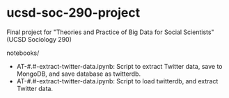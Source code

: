 # ucsd-soc-290-project
Final project for "Theories and Practice of Big Data for Social Scientists" (UCSD Sociology 290)  

notebooks/  
* AT-#.#-extract-twitter-data.ipynb: Script to extract Twitter data, save to MongoDB, and save database as twitterdb. 
* AT-#.#-extract-twitter-data.ipynb: Script to load twitterdb, and extract Twitter data.
